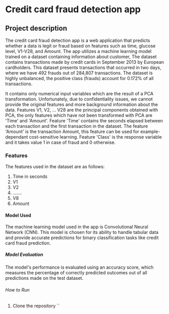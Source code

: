 # Credit card fraud detection app

## Project description 

The credit card fraud detection app is a web application that predicts whether a data is legit or fraud  based on features such as time, glucose level, V1-V28, and Amount. 
The app utilizes a machine learning model trained on a dataset containing information about customer,  The dataset contains transactions made by credit cards in September 2013 by European cardholders. 
This dataset presents transactions that occurred in two days, where we have 492 frauds out of 284,807 transactions. 
The dataset is highly unbalanced, the positive class (frauds) account for 0.172% of all transactions.

It contains only numerical input variables which are the result of a PCA transformation. 
Unfortunately, due to confidentiality issues, we cannot provide the original features and more background information about the data.
Features V1, V2, … V28 are the principal components obtained with PCA, the only features which have not been transformed with PCA are 'Time' and 'Amount'. Feature 'Time' contains the seconds elapsed between each transaction and the first transaction in the dataset. 
The feature 'Amount' is the transaction Amount, this feature can be used for example-dependant cost-sensitive learning. Feature 'Class' is the response variable and it takes value 1 in case of fraud and 0 otherwise.

### Features
The features used in the dataset are as follows:
1. Time in seconds
2. V1
3. V2
4. .......
5. V8
6. Amount

#### Model Used
The machine learning model used in the app is Convolutional Neural Network (CNN).
This model is chosen for its ability to handle tabular data and provide accurate predictions for binary classification tasks like credit card fraud prediction.

##### Model Evaluation

The model's performance is evaluated using an accuracy score, which measures the percentage of correctly predicted outcomes out of all predictions made on the test dataset.

###### How to Run

1. Clone the repository
   ``




